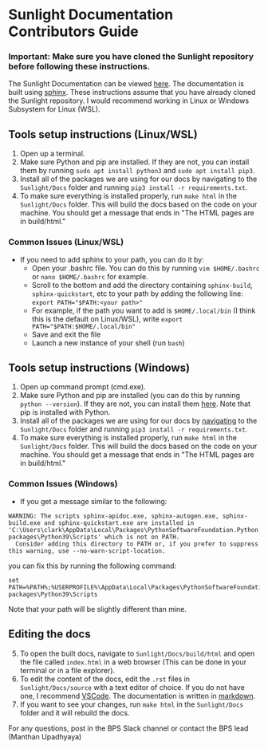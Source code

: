 # Sunlight Documentation Contributors Guide

### **Important: Make sure you have cloned the Sunlight repository before following these instructions.**

The Sunlight Documentation can be viewed [here](Sunlight.rtfd.io). The documentation is built using [sphinx](https://docs.readthedocs.io/en/stable/intro/getting-started-with-sphinx.html). These instructions assume that you have already cloned the Sunlight repository. I would recommend working in Linux or Windows Subsystem for Linux (WSL).

## Tools setup instructions (Linux/WSL)

1. Open up a terminal.
2. Make sure Python and pip are installed. If they are not, you can install them by running `sudo apt install python3` and `sudo apt install pip3`.
3. Install all of the packages we are using for our docs by navigating to the `Sunlight/Docs` folder and running `pip3 install -r requirements.txt`.
4. To make sure everything is installed properly, run `make html` in the `Sunlight/Docs` folder. This will build the docs based on the code on your machine. You should get a message that ends in "The HTML pages are in build/html."

### Common Issues (Linux/WSL)
- If you need to add sphinx to your path, you can do it by:
    - Open your .bashrc file. You can do this by running `vim $HOME/.bashrc` or `nano $HOME/.bashrc` for example.
    - Scroll to the bottom and add the directory containing `sphinx-build`, `sphinx-quickstart`, etc to your path by adding
      the following line: `export PATH="$PATH:<your path>"`
    - For example, if the path you want to add is `$HOME/.local/bin` (I think this is the default on Linux/WSL), write
      `export PATH="$PATH:$HOME/.local/bin"`
    - Save and exit the file
    - Launch a new instance of your shell (run `bash`)

## Tools setup instructions (Windows)

1. Open up command prompt (cmd.exe).
2. Make sure Python and pip are installed (you can do this by running `python --version`). If they are not, you can install them [here](https://www.python.org/downloads/). Note that pip is installed with Python.
3. Install all of the packages we are using for our docs by [navigating](http://www.cs.columbia.edu/~sedwards/classes/2015/1102-fall/Command%20Prompt%20Cheatsheet.pdf) to the `Sunlight/Docs` folder and running `pip3 install -r requirements.txt`.
4. To make sure everything is installed properly, run `make html` in the `Sunlight/Docs` folder. This will build the docs based on the code on your machine. You should get a message that ends in "The HTML pages are in build/html."

### Common Issues (Windows)
- If you get a message similar to the following:
```
WARNING: The scripts sphinx-apidoc.exe, sphinx-autogen.exe, sphinx-build.exe and sphinx-quickstart.exe are installed in 'C:\Users\clark\AppData\Local\Packages\PythonSoftwareFoundation.Python.3.9_qbz5n2kfra8p0\LocalCache\local-packages\Python39\Scripts' which is not on PATH.
  Consider adding this directory to PATH or, if you prefer to suppress this warning, use --no-warn-script-location.
```
you can fix this by running the following command:
```
set PATH=%PATH%;%USERPROFILE%\AppData\Local\Packages\PythonSoftwareFoundation.Python.3.9_qbz5n2kfra8p0\LocalCache\local-packages\Python39\Scripts
```
Note that your path will be slightly different than mine.

## Editing the docs
5. To open the built docs, navigate to `Sunlight/Docs/build/html` and open the file called `index.html` in a web browser (This can be done in your terminal or in a file explorer).
6. To edit the content of the docs, edit the `.rst` files in `Sunlight/Docs/source` with a text editor of choice. If you do not have one, I recommend [VSCode](https://code.visualstudio.com/download). The documentation is written in [markdown](https://www.markdownguide.org/basic-syntax/).
7. If you want to see your changes, run `make html` in the `Sunlight/Docs` folder and it will rebuild the docs.


For any questions, post in the BPS Slack channel or contact the BPS lead (Manthan Upadhyaya)
